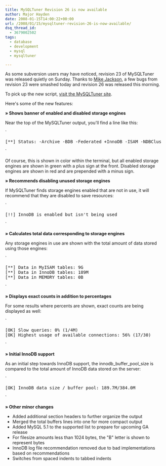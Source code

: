 ```yaml
---
title: MySQLTuner Revision 26 is now available
author: Major Hayden
date: 2008-01-15T14:00:22+00:00
url: /2008/01/15/mysqltuner-revision-26-is-now-available/
dsq_thread_id:
  - 3679002502
tags:
  - database
  - development
  - mysql
  - mysqltuner

---
```

As some subversion users may have noticed, revision 23 of MySQLTuner was released quietly on Sunday. Thanks to [Mike Jackson][1], a few bugs from revision 23 were smashed today and revision 26 was released this morning.

To pick up the new script, [visit the MySQLTuner site][2].

Here's some of the new features:

**&raquo; Shows banner of enabled and disabled storage engines**

Near the top of the MySQLTuner output, you'll find a line like this:

`</p>
<pre>[**] Status: -Archive -BDB -Federated +InnoDB -ISAM -NDBCluster</pre>
<p>`

Of course, this is shown in color within the terminal, but all enabled storage engines are shown in green with a plus sign at the front. Disabled storage engines are shown in red and are prepended with a minus sign.

**&raquo; Recommends disabling unused storage engines**

If MySQLTuner finds storage engines enabled that are not in use, it will recommend that they are disabled to save resources:

`</p>
<pre>[!!] InnoDB is enabled but isn't being used</pre>
<p>`

**&raquo; Calculates total data corresponding to storage engines**

Any storage engines in use are shown with the total amount of data stored using those engines:

`</p>
<pre>[**] Data in MyISAM tables: 9G
[**] Data in InnoDB tables: 189M
[**] Data in MEMORY tables: 0B</pre>
<p>`

**&raquo; Displays exact counts in addition to percentages**

For some results where percents are shown, exact counts are being displayed as well:

`</p>
<pre>[OK] Slow queries: 0% (1/4M)
[OK] Highest usage of available connections: 56% (17/30)</pre>
<p>`

**&raquo; Initial InnoDB support**

As an initial step towards InnoDB support, the innodb\_buffer\_pool_size is compared to the total amount of InnoDB data stored on the server:

`</p>
<pre>[OK] InnoDB data size / buffer pool: 189.7M/384.0M</pre>
<p>`

**&raquo; Other minor changes**

  * Added additional section headers to further organize the output
  * Merged the total buffers lines into one for more compact output
  * Added MySQL 5.1 to the supported list to prepare for upcoming GA release
  * For filesize amounts less than 1024 bytes, the "B" letter is shown to represent bytes
  * InnoDB log file recommendation removed due to bad implementations based on recommendations
  * Switches from spaced indents to tabbed indents

 [1]: http://barking-dog.net/
 [2]: http://mysqltuner.com/
